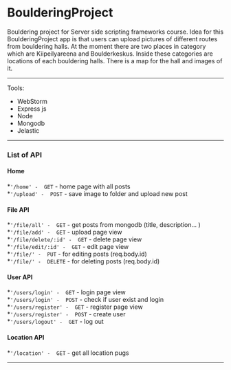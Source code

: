 # BoulderingProject

Bouldering project for Server side scripting frameworks course. 
Idea for this BoulderingProject app is that users can upload pictures
of different routes from bouldering halls. At the moment there are two places
in category which are Kiipeilyareena and Boulderkeskus. Inside these categories
are locations of each bouldering halls. There is a map for the hall and images of it.

---

Tools:
* WebStorm
* Express js
* Node
* Mongodb
* Jelastic

---

### List of API

#### Home 

*`'/home' -  GET`               -   home page with all posts  
*`'/upload' -  POST`            -   save image to folder and upload new post  

#### File API

*`'/file/all' -  GET`           -   get posts from mongodb (title, description... )  
*`'/file/add' -  GET`           -   upload page view  
*`'/file/delete/:id' -  GET`    -   delete page view  
*`'/file/edit/:id' -  GET`      -   edit page view  
*`'/file/' -  PUT`              -   for editing posts (req.body.id)  
*`'/file/' -  DELETE`           -   for deleting posts (req.body.id)  

#### User API

*`'/users/login' -  GET`        -   login page view  
*`'/users/login' -  POST`       -   check if user exist and login  
*`'/users/register' -  GET`     -   register page view  
*`'/users/register' -  POST`    -   create user  
*`'/users/logout' -  GET`       -   log out  

#### Location API

*`'/location' -  GET`           -   get all location pugs  

---
